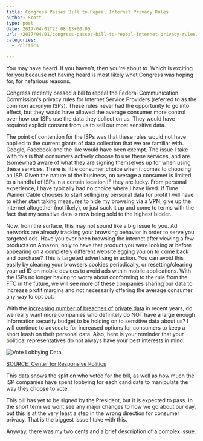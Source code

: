 ```yaml
---
title: Congress Passes Bill to Repeal Internet Privacy Rules
author: Scott
type: post
date: 2017-04-01T23:08:13+00:00
url: /2017/04/01/congress-passes-bill-to-repeal-internet-privacy-rules/
categories:
  - Politics

---
```

You may have heard. If you haven't, then you're about to. Which is exciting for you because not having heard is most likely what Congress was hoping for, for nefarious reasons.

Congress recently passed a bill to repeal the Federal Communication Commission's privacy rules for Internet Service Providers (referred to as the common acronym ISPs). These rules never had the opportunity to go into effect, but they would have allowed the average consumer more control over how our ISPs use the data they collect on us. They would have required explicit consent from us to sell our most sensitive data.

The point of contention for the ISPs was that these rules would not have applied to the current giants of data collection that we are familiar with. Google, Facebook and the like would have been exempt. The issue I take with this is that consumers actively choose to use these services, and are (somewhat) aware of what they are signing themselves up for when using these services. There is little consumer choice when it comes to choosing an ISP. Given the nature of the business, on average a consumer is limited to a handful of ISPs in a certain location IF they are lucky. From personal experience, I have typically had no choice where I have lived. If Time Warner Cable chooses to start selling my personal data for profit I will have to either start taking measures to hide my browsing via a VPN, give up the internet altogether (not likely), or just suck it up and come to terms with the fact that my sensitive data is now being sold to the highest bidder.

Now, from the surface, this may not sound like a big issue to you. Ad networks are already tracking your browsing behavior in order to serve you targeted ads. Have you ever been browsing the internet after viewing a few products on Amazon, only to have that product you were looking at before appearing on a completely different website egging you on to come back and purchase? This is targeted advertising in action. You can avoid this easily by clearing your browsers cookies periodically, or resetting/clearing your ad ID on mobile devices to avoid ads within mobile applications. With the ISPs no longer having to worry about conforming to the rule from the FTC in the future, we will see more of these companies sharing our data to increase profit margins and not necessarily offering the average consumer any way to opt out.

With the [increasing number of breaches of private data][1] in recent years, do we really want more companies who definitely do NOT have a large enough information security budget to be holding on to sensitive data about us? I will continue to advocate for increased options for consumers to keep a short leash on their personal data. Also, here is your reminder that your political representatives do not always have your best interests in mind:

![Vote Lobbying Data](/img/internet-privacy-resolution-vote-lobbying-data.png)

[SOURCE: Center for Responsive Politics][2]

This data shows the split on who voted for the bill, as well as how much the ISP companies have spent lobbying for each candidate to manipulate the way they choose to vote.

This bill has yet to be signed by the President, but it is expected to pass. In the short term we wont see any major changes to how we go about our day, but this is at the very least a step in the wrong direction for consumer privacy. That is the biggest issue I take with this.

Anyway, there was my two cents and a brief description of a complex issue.

 [1]: https://haveibeenpwned.com/
 [2]: https://www.opensecrets.org/news/2017/03/vote-correlation-internet-privacy-res/